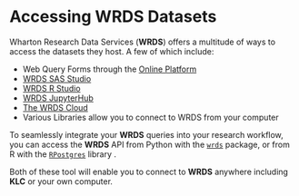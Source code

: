 # Accessing WRDS Datasets

Wharton Research Data Services (**WRDS**) offers a multitude of ways to access the datasets they host.  A few of which include:

* Web Query Forms through the [Online Platform](https://wrds-www.wharton.upenn.edu)
* [WRDS SAS Studio](https://wrds-cloud.wharton.upenn.edu/SASStudio/index?locale=en_US) 
* [WRDS R Studio](https://wrds-rstudio.wharton.upenn.edu/auth-sign-in?appUri=%2F) 
* [WRDS JupyterHub](https://wrds-jupyter.wharton.upenn.edu/hub/login?next=%2Fhub%2F) 
* [The WRDS Cloud](https://wrds-www.wharton.upenn.edu/pages/grid-items/accessing-wrds-cloud/)
* Various Libraries allow you to connect to WRDS from your computer

To seamlessly integrate your **WRDS** queries into your research workflow, you can access the **WRDS** API from Python with the [`wrds`](https://pypi.org/project/wrds/) package, or from R with the [`RPostgres`](https://cran.r-project.org/web/packages/RPostgres/index.html) library .

Both of these tool will enable you to connect to **WRDS** anywhere including **KLC** or your own computer. 

```{tableofcontents}
```
